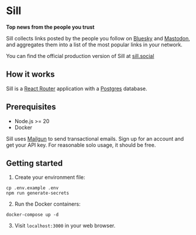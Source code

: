 # Sill

**Top news from the people you trust**

Sill collects links posted by the people you follow on [Bluesky](https://bsky.social) and [Mastodon](https://joinmastodon.org), and aggregates them into a list of the most popular links in your network.

You can find the official production version of Sill at [sill.social](https://sill.social)

## How it works

Sill is a [React Router](https://reactrouter.com) application with a [Postgres](https://www.postgresql.org) database. 

## Prerequisites

- Node.js >= 20
- Docker

Sill uses [Mailgun](https://mailgun.com) to send transactional emails. Sign up for an account and get your API key. For reasonable solo usage, it should be free.

## Getting started

1. Create your environment file:

```shellscript
cp .env.example .env
npm run generate-secrets
```

2. Run the Docker containers:

```shellscript
docker-compose up -d
```

3. Visit `localhost:3000` in your web browser.